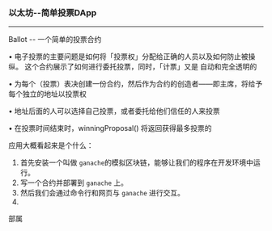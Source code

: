 ### 以太坊--简单投票DApp

------

Ballot -- 一个简单的投票合约

• 电子投票的主要问题是如何将「投票权」分配给正确的人员以及如何防止被操纵。 这个合约展示了如何进行委托投票，同时，「计票」又是 自动和完全透明的

• 为每个（投票）表决创建一份合约，然后作为合约的创造者——即主席，将给予每个独立的地址以投票权

• 地址后面的人可以选择自己投票，或者委托给他们信任的人来投票

• 在投票时间结束时，winningProposal() 将返回获得最多投票的



应用大概看起来是个什么：

1. 首先安装一个叫做 `ganache`的模拟区块链，能够让我们的程序在开发环境中运行。
2. 写一个合约并部署到 `ganache` 上。
3. 然后我们会通过命令行和网页与 `ganache` 进行交互。
4. 

部属